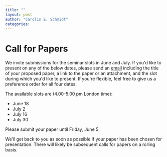 ```yaml
---
title: ""
layout: post
author: "Carolin E. Schmidt"
categories:
---
```


# Call for Papers

We invite submissions for the seminar slots in June and July. If you'd like to present on any of the below dates, please send an  [email](mailto:carolin.schmidt@zew.de) including the title of your proposed paper, a link to the paper or an attachment, and the slot during which you'd like to present. If you're flexible, feel free to give us a preference order for all four dates.

<!-- excerpt_separator -->



The available slots are (4.00-5.00 pm London time):
- June 18
- July 2
- July 16
- July 30

Please submit your paper until Friday, June 5.

We’ll get back to you as soon as possible if your paper has been chosen for presentation. There will likely be subsequent calls for papers on a rolling basis.
